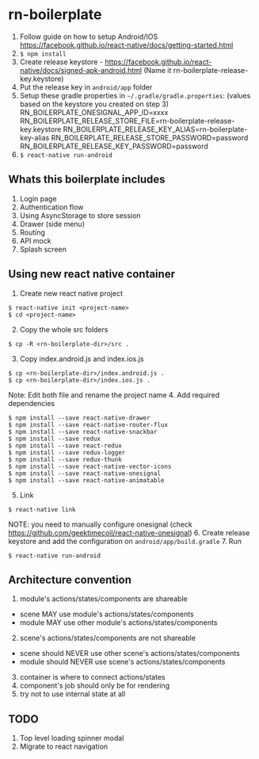 # rn-boilerplate

1. Follow guide on how to setup Android/IOS https://facebook.github.io/react-native/docs/getting-started.html 
2. `$ npm install`
3. Create release keystore - https://facebook.github.io/react-native/docs/signed-apk-android.html (Name it rn-boilerplate-release-key.keystore)
4. Put the release key in `android/app` folder
5. Setup these gradle properties in `~/.gradle/gradle.properties`: (values based on the keystore you created on step 3)
RN_BOILERPLATE_ONESIGNAL_APP_ID=xxxx
RN_BOILERPLATE_RELEASE_STORE_FILE=rn-boilerplate-release-key.keystore
RN_BOILERPLATE_RELEASE_KEY_ALIAS=rn-boilerplate-key-alias
RN_BOILERPLATE_RELEASE_STORE_PASSWORD=password
RN_BOILERPLATE_RELEASE_KEY_PASSWORD=password
6. `$ react-native run-android`

## Whats this boilerplate includes
1. Login page
2. Authentication flow
3. Using AsyncStorage to store session
4. Drawer (side menu)
5. Routing
6. API mock
7. Splash screen

## Using new react native container
1. Create new react native project
```
$ react-native init <project-name>
$ cd <project-name>
```
2. Copy the whole src folders
```
$ cp -R <rn-boilerplate-dir>/src .
```
3. Copy index.android.js and index.ios.js
```
$ cp <rn-boilerplate-dir>/index.android.js .
$ cp <rn-boilerplate-dir>/index.ios.js .
```
Note: Edit both file and rename the project name
4. Add required dependencies
```
$ npm install --save react-native-drawer
$ npm install --save react-native-router-flux
$ npm install --save react-native-snackbar
$ npm install --save redux
$ npm install --save react-redux
$ npm install --save redux-logger
$ npm install --save redux-thunk
$ npm install --save react-native-vector-icons
$ npm install --save react-native-onesignal
$ npm install --save react-native-animatable
```
5. Link
```
$ react-native link
```
NOTE: you need to manually configure onesignal (check https://github.com/geektimecoil/react-native-onesignal)
6. Create release keystore and add the configuration on `android/app/build.gradle`
7. Run
```
$ react-native run-android
```

## Architecture convention
1. module's actions/states/components are shareable
  - scene MAY use module's actions/states/components
  - module MAY use other module's actions/states/components
2. scene's actions/states/components are not shareable
  - scene should NEVER use other scene's actions/states/components
  - module should NEVER use scene's actions/states/components
3. container is where to connect actions/states
4. component's job should only be for rendering
5. try not to use internal state at all

## TODO
1. Top level loading spinner modal
2. Migrate to react navigation
